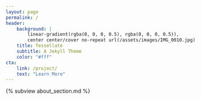 ```yaml
---
layout: page
permalink: /
header:
    background: |
        linear-gradient(rgba(0, 0, 0, 0.5), rgba(0, 0, 0, 0.5)),
        center center/cover no-repeat url(/assets/images/IMG_0010.jpg)
    title: Tessellate
    subtitle: A Jekyll Theme
    color: "#fff"
cta:
    link: /project/
    text: "Learn More"
---
```


{% subview about_section.md %}


